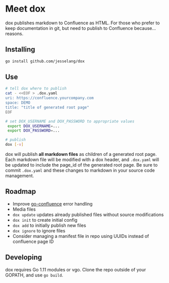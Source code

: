 # Meet dox

dox publishes markdown to Confluence as HTML. For those who prefer to keep
documentation in git, but need to publish to Confluence because... reasons.

## Installing

```sh
go install github.com/jesselang/dox
```

## Use

```sh
# tell dox where to publish
cat - <<EOF > .dox.yaml
uri: https://confluence.yourcompany.com
space: DEMO
title: "title of generated root page"
EOF

# set DOX_USERNAME and DOX_PASSWORD to appropriate values
 export DOX_USERNAME=...
 export DOX_PASSWORD=...

# publish
dox [-v]
```

dox will publish **all markdown files** as children of a generated root page.
Each markdown file will be modified with a dox header, and `.dox.yaml` will be
updated to include the page_id of the generated root page. Be sure to commit
`.dox.yaml` and these changes to markdown in your source code management.

<!-- ## Not supported -->

## Roadmap

- Improve [go-confluence][go-confluence] error handling
- Media files
- `dox update` updates already published files without source modifications
- `dox init` to create initial config
- `dox add` to initially publish new files
- `dox ignore` to ignore files
- Consider managing a manifest file in repo using UUIDs instead of
confluence page ID

## Developing

dox requires Go 1.11 modules or vgo. Clone the repo outside of your GOPATH,
and use `go build`.


[go-confluence]: https://github.com/jesselang/go-confluence
